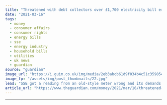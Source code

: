 ```yaml
---
title: "Threatened with debt collectors over £1,700 electricity bill error"
date: "2021-03-16"
tags: 
  - money
  - consumer affairs
  - consumer rights
  - energy bills
  - sse
  - energy industry
  - household bills
  - utilities
  - uk news
  - guardian
source: "guardian"
image_url: "https://i.guim.co.uk/img/media/2eb3abcb61d9f034b4c51c35985422f9d390438e/0_333_4992_2995/master/4992.jpg?width=460&quality=85&auto=format&fit=max&s=a21746202e3d689d22f778d941743e7d"
image_fp: "/assets/img/post_thumbnails/22.jpg"
lead: "SSE got a reading from an old-style meter wrong and its demands are causing sleepless nightsOur energy supplier for more than 50 years, SSE, is threatening to send in debt collectors for £1,700 we do not owe.We have an old-style dial meter, which has..."
article_url: "https://www.theguardian.com/money/2021/mar/16/threatened-with-debt-collectors-over-1700-electricity-bill-error"
---
```


---
